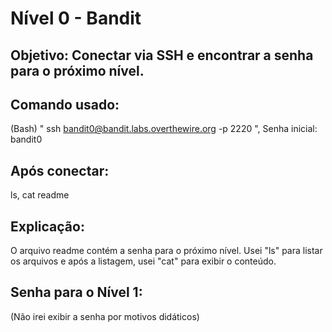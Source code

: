 # Nível 0 - Bandit

## Objetivo: Conectar via SSH e encontrar a senha para o próximo nível.

## Comando usado:
(Bash)
" ssh bandit0@bandit.labs.overthewire.org -p 2220 ", 
Senha inicial: bandit0


## Após conectar: 
ls, 
cat readme

## Explicação: 
O arquivo readme contém a senha para o próximo nível. Usei "ls" para listar os arquivos e após a listagem, usei "cat" para exibir o conteúdo.

## Senha para o Nível 1:
(Não irei exibir a senha por motivos didáticos)
